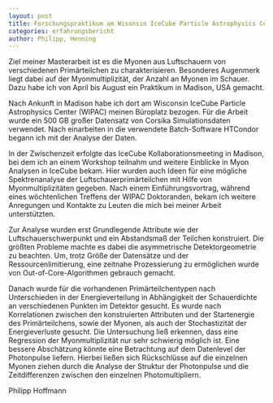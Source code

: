 ```yaml
---
layout: post
title: Forschungspraktikum am Wisonsin IceCube Particle Astrophysics Center
categories: erfahrungsbericht
author: Philipp, Henning
---
```

Ziel meiner Masterarbeit ist es die Myonen aus Luftschauern von verschiedenen Primärteilchen zu charakterisieren. Besonderes Augenmerk liegt dabei auf der Myonmultiplizität, der Anzahl an Myonen im Schauer. Dazu habe ich von April bis August ein Praktikum in Madison, USA gemacht.

Nach Ankunft in Madison habe ich dort am Wisconsin IceCube Particle Astrophysics Center (WIPAC) meinen Büroplatz bezogen. Für die Arbeit wurde ein 500 GB großer Datensatz von Corsika Simulationsdaten verwendet. Nach einarbeiten in die verwendete Batch-Software HTCondor begann ich mit der Analyse der Daten.

In der Zwischenzeit erfolgte das IceCube Kollaborationsmeeting in Madison, bei dem ich an einem Workshop teilnahm und weitere Einblicke in Myon Analysen in IceCube bekam. Hier wurden auch Ideen für eine mögliche Spektrenanalyse der Luftschauerprimärteilchen mit Hilfe von Myonmultiplizitäten gegeben. Nach einem Einführungsvortrag, während eines wöchtenlichen Treffens der WIPAC Doktoranden, bekam ich weitere Anregungen und Kontakte zu Leuten die mich bei meiner Arbeit unterstützten.

Zur Analyse wurden erst Grundlegende Attribute wie der Luftschauerschwerpunkt und ein Abstandsmaß der Teilchen konstruiert. Die größten Probleme machte es dabei die asymmetrische Detektorgeometrie zu beachten. Um, trotz Größe der Datensätze und der Ressourcenlimitierung, eine zeitnahe Prozessierung zu ermöglichen wurde von Out-of-Core-Algorithmen gebrauch gemacht.

Danach wurde für die vorhandenen Primärteilchentypen nach Unterschieden in der Energieverteilung in Abhängigkeit der Schauerdichte an verschiedenen Punkten im Detektor gesucht. Es wurde nach Korrelationen zwischen den konstruierten Attributen und der Startenergie des Primärteilchens, sowie der Myonen, als auch der Stochastizität der Energieverluste gesucht. Die Untersuchung ließ erkennen, dass eine Regression der Myonmultiplizität nur sehr schwierig möglich ist. Eine bessere Abschätzung könnte eine Betrachtung auf dem Datenlevel der Photonpulse liefern. Hierbei ließen sich Rückschlüsse auf die einzelnen Myonen ziehen durch die Analyse der Struktur der Photonpulse und die Zeitdifferenzen zwischen den einzelnen Photomultipliern.

Philipp Hoffmann

